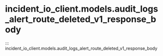 # incident_io_client.models.audit_logs_alert_route_deleted_v1_response_body

::: incident_io_client.models.audit_logs_alert_route_deleted_v1_response_body